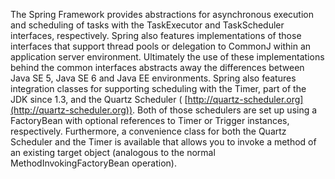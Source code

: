 The Spring Framework provides abstractions for asynchronous execution and scheduling of tasks with the TaskExecutor and TaskScheduler interfaces, respectively. Spring also features implementations of those interfaces that support thread pools or delegation to CommonJ within an application server environment. Ultimately the use of these implementations behind the common interfaces abstracts away the differences between Java SE 5, Java SE 6 and Java EE environments. Spring also features integration classes for supporting scheduling with the Timer, part of the JDK since 1.3, and the Quartz Scheduler ( [http://quartz-scheduler.org](http://quartz-scheduler.org)). Both of those schedulers are set up using a FactoryBean with optional references to Timer or Trigger instances, respectively. Furthermore, a convenience class for both the Quartz Scheduler and the Timer is available that allows you to invoke a method of an existing target object (analogous to the normal MethodInvokingFactoryBean operation).
